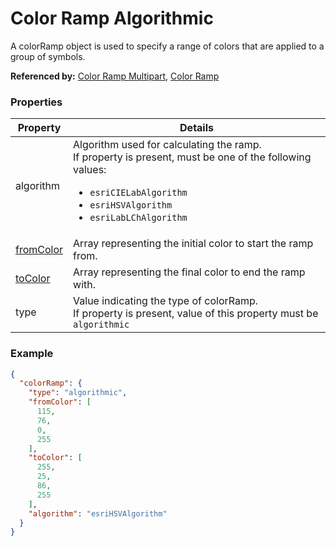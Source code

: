 # Color Ramp Algorithmic

A colorRamp object is used to specify a range of colors that are applied to a group of symbols.

**Referenced by:** [Color Ramp Multipart](colorRamp_multipart.md), [Color Ramp](colorRamp.md)

### Properties

| Property | Details
| --- | ---
| algorithm | Algorithm used for calculating the ramp.<br>If property is present, must be one of the following values: <ul><li>`esriCIELabAlgorithm`</li><li>`esriHSVAlgorithm`</li><li>`esriLabLChAlgorithm`</li></ul>
| [fromColor](color.md) | Array representing the initial color to start the ramp from.
| [toColor](color.md) | Array representing the final color to end the ramp with.
| type | Value indicating the type of colorRamp.<br>If property is present, value of this property must be `algorithmic`


### Example

```json
{
  "colorRamp": {
    "type": "algorithmic",
    "fromColor": [
      115,
      76,
      0,
      255
    ],
    "toColor": [
      255,
      25,
      86,
      255
    ],
    "algorithm": "esriHSVAlgorithm"
  }
}
```

